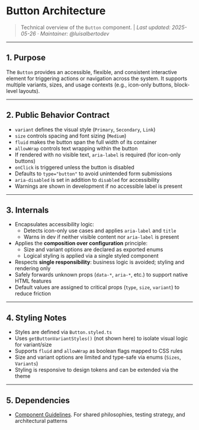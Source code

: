 # Button Architecture

> Technical overview of the `Button` component. |
> _Last updated: 2025-05-26 · Maintainer: @luisalbertodev_

---

## 1. Purpose

The `Button` provides an accessible, flexible, and consistent interactive element for triggering actions or navigation across the system.
It supports multiple variants, sizes, and usage contexts (e.g., icon-only buttons, block-level layouts).

---

## 2. Public Behavior Contract

- `variant` defines the visual style (`Primary`, `Secondary`, `Link`)
- `size` controls spacing and font sizing (`Medium`)
- `fluid` makes the button span the full width of its container
- `allowWrap` controls text wrapping within the button
- If rendered with no visible text, `aria-label` is required (for icon-only buttons)
- `onClick` is triggered unless the button is disabled
- Defaults to `type="button"` to avoid unintended form submissions
- `aria-disabled` is set in addition to `disabled` for accessibility
- Warnings are shown in development if no accessible label is present

---

## 3. Internals

- Encapsulates accessibility logic:
  - Detects icon-only use cases and applies `aria-label` and `title`
  - Warns in dev if neither visible content nor `aria-label` is present
- Applies the **composition over configuration** principle:
  - Size and variant options are declared as exported enums
  - Logical styling is applied via a single styled component
- Respects **single responsibility**: business logic is avoided; styling and rendering only
- Safely forwards unknown props (`data-*`, `aria-*`, etc.) to support native HTML features
- Default values are assigned to critical props (`type`, `size`, `variant`) to reduce friction

---

## 4. Styling Notes

- Styles are defined via `Button.styled.ts`
- Uses `getButtonVariantStyles()` (not shown here) to isolate visual logic for variant/size
- Supports `fluid` and `allowWrap` as boolean flags mapped to CSS rules
- Size and variant options are limited and type-safe via enums (`Sizes`, `Variants`)
- Styling is responsive to design tokens and can be extended via the theme

---

## 5. Dependencies

- [Component Guidelines](../../../../docs/component-guidelines.md). For shared philosophies, testing strategy, and architectural patterns
